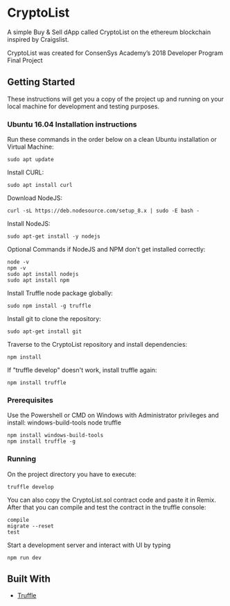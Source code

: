 # CryptoList

A simple Buy & Sell dApp called CryptoList on the ethereum blockchain inspired by Craigslist.

CryptoList was created for ConsenSys Academy’s 2018 Developer Program Final Project

## Getting Started

These instructions will get you a copy of the project up and running on your local machine for development and testing purposes.

### Ubuntu 16.04 Installation instructions
Run these commands in the order below on a clean Ubuntu installation or Virtual Machine:
```
sudo apt update
```

Install CURL:
```
sudo apt install curl
```

Download NodeJS:
```
curl -sL https://deb.nodesource.com/setup_8.x | sudo -E bash -
```

Install NodeJS:
```
sudo apt-get install -y nodejs
```
Optional Commands if NodeJS and NPM don't get installed correctly:
```
node -v
npm -v
sudo apt install nodejs
sudo apt install npm
```

Install Truffle node package globally:
```
sudo npm install -g truffle
```

Install git to clone the repository:
```
sudo apt-get install git
```

Traverse to the CryptoList repository and install dependencies:
```
npm install
```

If "truffle develop" doesn't work, install truffle again:
```
npm install truffle
```

### Prerequisites
Use the Powershell or CMD on Windows with Administrator privileges and install: windows-build-tools node truffle
```
npm install windows-build-tools
npm install truffle -g
```

### Running
On the project directory you have to execute:
```
truffle develop
```

You can also copy the CryptoList.sol contract code and paste it in Remix. After that you can compile and test the contract in the truffle console:
```
compile
migrate --reset
test
```

Start a development server and interact with UI by typing
```
npm run dev
```

## Built With

* [Truffle](https://truffleframework.com/)
